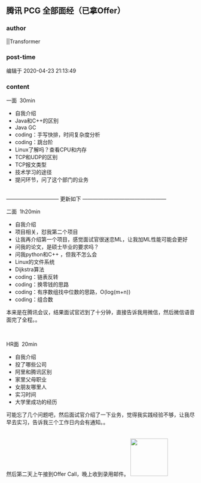 ## 腾讯 PCG 全部面经（已拿Offer）
### author 
||Transformer
### post-time 

编辑于  2020-04-23 21:13:49
### content 
<div class="post-topic-des nc-post-content">
 <p>
  一面  30min
 </p>
 <ul>
  <li>
   自我介绍
  </li>
  <li>
   Java和C++的区别
  </li>
  <li>
   Java GC
  </li>
  <li>
   coding：手写快排，时间复杂度分析
  </li>
  <li>
   coding：跳台阶
  </li>
  <li>
   Linux了解吗？查看CPU和内存
  </li>
  <li>
   TCP和UDP的区别
  </li>
  <li>
   TCP报文类型
  </li>
  <li>
   技术学习的途径
  </li>
  <li>
   提问环节，问了这个部门的业务
  </li>
 </ul>
 <div>
  <br/>
 </div>
 <div>
  —————————— 更新如下 ————————————————
 </div>
 <div>
  <p>
   二面  1h20min
  </p>
  <ul>
   <li>
    自我介绍
   </li>
   <li>
    项目相关，怼我第二个项目
   </li>
   <li>
    让我再介绍第一个项目，感觉面试官很迷恋ML，让我加ML性能可能会更好
   </li>
   <li>
    问我的论文，是硕士毕业的要求吗？
   </li>
   <li>
    问我python和C++ ，但我不怎么会
   </li>
   <li>
    Linux的文件系统
   </li>
   <li>
    Dijkstra算法
   </li>
   <li>
    coding：链表反转
   </li>
   <li>
    coding：换零钱的思路
   </li>
   <li>
    coding：有序数组找中位数的思路，O(log(m+n))
   </li>
   <li>
    coding：组合数
   </li>
  </ul>
  <p>
   本来是在腾讯会议，结果面试官迟到了十分钟，直接告诉我用微信，然后微信语音面完了全程。。
  </p>
  <p>
   <br/>
  </p>
  <p>
   HR面  20min
  </p>
  <ul>
   <li>
    自我介绍
   </li>
   <li>
    投了哪些公司
   </li>
   <li>
    阿里和腾讯区别
   </li>
   <li>
    家里父母职业
   </li>
   <li>
    女朋友哪里人
   </li>
   <li>
    实习时间
   </li>
   <li>
    大学里成功的经历
   </li>
  </ul>
  <div>
   可能忘了几个问题吧，然后面试官介绍了一下业务，觉得我实践经验不够，让我尽早去实习，告诉我三个工作日内会有通知。。
  </div>
  <div>
   <br/>
  </div>
  <div>
   <br/>
  </div>
  <div>
   然后第二天上午接到Offer Call，晚上收到录用邮件。
   <img data-card-emoji="[offer+1]" height="100px" src="https://uploadfiles.nowcoder.com/images/20191018/63_1571398958756_9EB9CD58B9EA5E04C890326B5C1F471F" width="100px"/>
  </div>
  <br/>
 </div>
</div>
